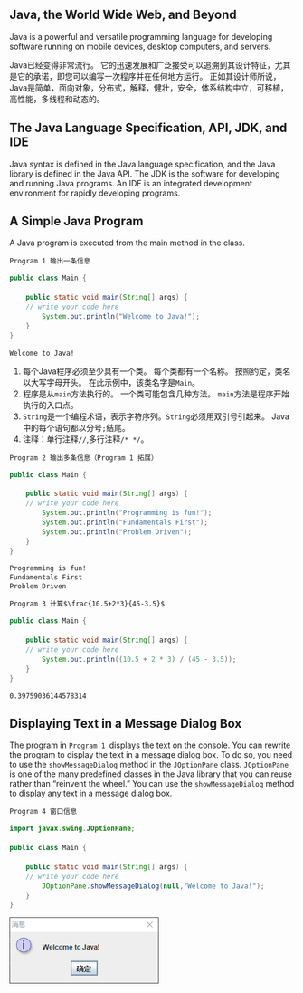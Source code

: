 ## Java, the World Wide Web, and Beyond

Java is a powerful and versatile programming language for developing software running on mobile devices, desktop computers, and servers.    

Java已经变得非常流行。 它的迅速发展和广泛接受可以追溯到其设计特征，尤其是它的承诺，即您可以编写一次程序并在任何地方运行。 正如其设计师所说，Java是简单，面向对象，分布式，解释，健壮，安全，体系结构中立，可移植，高性能，多线程和动态的。

## The Java Language Specification, API, JDK, and IDE

Java syntax is defined in the Java language specification, and the Java library is defined in the Java API. The JDK is the software for developing and running Java programs. An IDE is an integrated development environment for rapidly developing
programs.

## A Simple Java Program

A Java program is executed from the main method in the class.


`Program 1 输出一条信息`
```java
public class Main {

    public static void main(String[] args) {
	// write your code here
        System.out.println("Welcome to Java!");
    }
}
```

```
Welcome to Java!
```

1. 每个Java程序必须至少具有一个类。 每个类都有一个名称。 按照约定，类名以大写字母开头。 在此示例中，该类名字是`Main`。
2. 程序是从`main`方法执行的。 一个类可能包含几种方法。 `main`方法是程序开始执行的入口点。
3. `String`是一个编程术语，表示字符序列。`String`必须用双引号引起来。 Java中的每个语句都以分号`;`结尾。
4. 注释：单行注释`//`,多行注释`/* */`。

`Program 2 输出多条信息（Program 1 拓展）`
```java
public class Main {

    public static void main(String[] args) {
	// write your code here
        System.out.println("Programming is fun!");
        System.out.println("Fundamentals First");
        System.out.println("Problem Driven");
    }
}
```

```
Programming is fun!
Fundamentals First
Problem Driven
```

`Program 3 计算$\frac{10.5+2*3}{45-3.5}$`
```java
public class Main {

    public static void main(String[] args) {
	// write your code here
        System.out.println((10.5 + 2 * 3) / (45 - 3.5));
    }
}
```

```
0.39759036144578314
```

## Displaying Text in a Message Dialog Box

The program in `Program 1 `displays the text on the console. You can rewrite the program to display the text in a message dialog box. To do so, you need to use the `showMessageDialog` method in the `JOptionPane` class. `JOptionPane` is one of the many
predefined classes in the Java library that you can reuse rather than “reinvent the wheel.” You can use the `showMessageDialog` method to display any text in a message dialog box. 

`Program 4 窗口信息`
```java
import javax.swing.JOptionPane;

public class Main {

    public static void main(String[] args) {
	// write your code here
        JOptionPane.showMessageDialog(null,"Welcome to Java!");
    }
}
```

![](./images/showMessageDialog.png)
